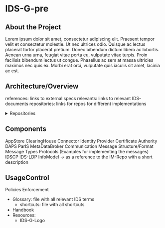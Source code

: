 # IDS-G-pre

## About the Project
Lorem ipsum dolor sit amet, consectetur adipiscing elit. Praesent tempor velit et consectetur molestie. Ut nec ultrices odio. Quisque ac lectus placerat tortor placerat pretium. Donec bibendum dictum libero ac lobortis. Aenean urna urna, feugiat vitae porta eu, vulputate vitae turpis. Proin facilisis bibendum lectus ut congue. Phasellus ac sem at massa ultricies maximus nec quis ex. Morbi erat orci, vulputate quis iaculis sit amet, lacinia ac est.

## Architecture/Overview
references: links to external specs
relevants: links to relevant IDS-documents
repositories: links for repos for different implementations

<details>
<summary>Repositories</summary>
   Here are the links for repositories for various implementations of IDS components.
<ul>
<li>AppStore</li>
<ul>
<li>ClearingHouse</li>
<li> nested list 2</li>
</ul>
<li> markdown list 2</li>
</ul>
</details>

   
## Components
AppStore
ClearingHouse
Connector
Identity Provider
Certificate Authority
DAPS
ParIS
MetaDataBroker
Communication
Message Structure/Format
Message Types
Protocols (Examples for implementing the messages)
IDSCP
IDS-LDP
InfoModel -> as a reference to the IM-Repo with a short description

## UsageControl
Policies
Enforcement
-   Glossary: file with all relevant IDS terms
    -   shortcuts: file with all shortcuts
-   Handbook
-   Resources:
    -   IDS-G-Logo




